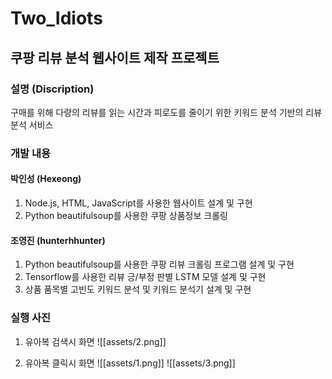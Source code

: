 # Two_Idiots
## 쿠팡 리뷰 분석 웹사이트 제작 프로젝트

### 설명 (Discription)
구매를 위해 다량의 리뷰를 읽는 시간과 피로도를 줄이기 위한 키워드 분석 기반의 리뷰 분석 서비스

### 개발 내용
#### 박인성 (Hexeong)
1. Node.js, HTML, JavaScript를 사용한 웹사이트 설계 및 구현
2. Python beautifulsoup를 사용한 쿠팡 상품정보 크롤링
#### 조영진 (hunterhhunter)
1. Python beautifulsoup를 사용한 쿠팡 리뷰 크롤링 프로그램 설계 및 구현
2. Tensorflow를 사용한 리뷰 긍/부정 판별 LSTM 모델 설계 및 구현
3. 상품 품목별 고빈도 키워드 분석 및 키워드 분석기 설계 및 구현

### 실행 사진
1. 유아복 검색시 화면
![[assets/2.png]]

2. 유아복 클릭시 화면
![[assets/1.png]]
![[assets/3.png]]